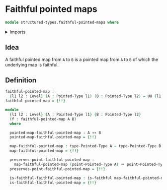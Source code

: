 # Faithful pointed maps

```agda
module structured-types.faithful-pointed-maps where
```

<details><summary>Imports</summary>

```agda
open import foundation.dependent-pair-types
open import foundation.faithful-maps
open import foundation.identity-types
open import foundation.universe-levels

open import structured-types.pointed-maps
open import structured-types.pointed-types
```

</details>

## Idea

A faithful pointed map from `A` to `B` is a pointed map from `A` to `B` of which
the underlying map is faithful.

## Definition

```agda
faithful-pointed-map :
  {l1 l2 : Level} (A : Pointed-Type l1) (B : Pointed-Type l2) → UU (l1 ⊔ l2)
faithful-pointed-map = {!!}

module _
  {l1 l2 : Level} {A : Pointed-Type l1} {B : Pointed-Type l2}
  (f : faithful-pointed-map A B)
  where

  pointed-map-faithful-pointed-map : A →∗ B
  pointed-map-faithful-pointed-map = {!!}

  map-faithful-pointed-map : type-Pointed-Type A → type-Pointed-Type B
  map-faithful-pointed-map = {!!}

  preserves-point-faithful-pointed-map :
    map-faithful-pointed-map (point-Pointed-Type A) ＝ point-Pointed-Type B
  preserves-point-faithful-pointed-map = {!!}

  is-faithful-faithful-pointed-map : is-faithful map-faithful-pointed-map
  is-faithful-faithful-pointed-map = {!!}
```
